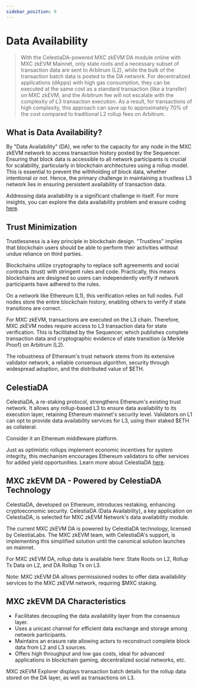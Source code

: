 ```yaml
---
sidebar_position: 9
---
```


# Data Availability
>  With the CelestiaDA-powered MXC zkEVM DA module online with MXC zkEVM Mainnet, only state roots and a necessary subset of transaction data are sent to Arbitrum (L2), while the bulk of the transaction batch data is posted to the DA network. For decentralized applications (dApps) with high gas consumption, they can be executed at the same cost as a standard transaction (like a transfer) on MXC zkEVM, and the Arbitrum fee will not escalate with the complexity of L3 transaction execution. As a result, for transactions of high complexity, this approach can save up to approximately 70% of the cost compared to traditional L2 rollup fees on Arbitrum.

## What is Data Availability?

By "Data Availability" (DA), we refer to the capacity for any node in the MXC zkEVM network to access transaction history posted by the Sequencer. Ensuring that block data is accessible to all network participants is crucial for scalability, particularly in blockchain architectures using a rollup model. This is essential to prevent the withholding of block data, whether intentional or not. Hence, the primary challenge in maintaining a trustless L3 network lies in ensuring persistent availability of transaction data.

Addressing data availability is a significant challenge in itself. For more insights, you can explore the data availability problem and erasure coding [here](#).

## Trust Minimization

Trustlessness is a key principle in blockchain design. "Trustless" implies that blockchain users should be able to perform their activities without undue reliance on third parties.

Blockchains utilize cryptography to replace soft agreements and social contracts (trust) with stringent rules and code. Practically, this means blockchains are designed so users can independently verify if network participants have adhered to the rules.

On a network like Ethereum (L1), this verification relies on full nodes. Full nodes store the entire blockchain history, enabling others to verify if state transitions are correct.

For MXC zkEVM, transactions are executed on the L3 chain. Therefore, MXC zkEVM nodes require access to L3 transaction data for state verification. This is facilitated by the Sequencer, which publishes complete transaction data and cryptographic evidence of state transition (a Merkle Proof) on Arbitrum (L2).

The robustness of Ethereum's trust network stems from its extensive validator network, a reliable consensus algorithm, security through widespread adoption, and the distributed value of $ETH.

## CelestiaDA

CelestiaDA, a re-staking protocol, strengthens Ethereum's existing trust network. It allows any rollup-based L3 to ensure data availability to its execution layer, retaining Ethereum mainnet's security level. Validators on L1 can opt to provide data availability services for L3, using their staked $ETH as collateral.

Consider it an Ethereum middleware platform.

Just as optimistic rollups implement economic incentives for system integrity, this mechanism encourages Ethereum validators to offer services for added yield opportunities. Learn more about CelestiaDA [here](#).

## MXC zkEVM DA - Powered by CelestiaDA Technology

CelestiaDA, developed on Ethereum, introduces restaking, enhancing cryptoeconomic security. CelestiaDA (Data Availability), a key application on CelestiaDA, is selected for MXC zkEVM Network's data availability module.

The current MXC zkEVM DA is powered by CelestiaDA technology, licensed by CelestiaLabs. The MXC zkEVM team, with CelestiaDA's support, is implementing this simplified solution until the canonical solution launches on mainnet.

For MXC zkEVM DA, rollup data is available here: State Roots on L2, Rollup Tx Data on L2, and DA Rollup Tx on L3.



Note: MXC zkEVM DA allows permissioned nodes to offer data availability services to the MXC zkEVM network, requiring $MXC staking.



## MXC zkEVM DA Characteristics

- Facilitates decoupling the data availability layer from the consensus layer.
- Uses a unicast channel for efficient data exchange and storage among network participants.
- Maintains an erasure rate allowing actors to reconstruct complete block data from L2 and L3 sources.
- Offers high throughput and low gas costs, ideal for advanced applications in blockchain gaming, decentralized social networks, etc.

MXC zkEVM Explorer displays transaction batch details for the rollup data stored on the DA layer, as well as transactions on L3.
